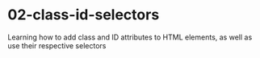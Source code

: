# 02-class-id-selectors
 Learning how to add class and ID attributes to HTML elements, as well as use their respective selectors
